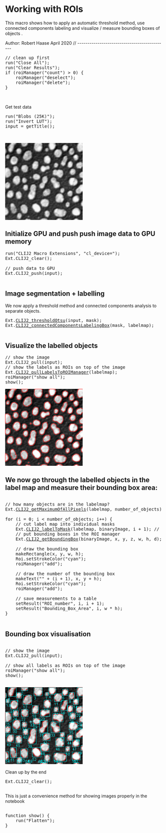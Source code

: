 

# Working with ROIs 

This macro shows how to apply an automatic 
threshold method, use connected 
components labeling
 and visualize / measure bounding boxes of objects .

Author: Robert Haase
        April
 2020
// ---------------------------------------------


<pre class="highlight">
// clean up first
run("Close All");
run("Clear Results");
if (roiManager("count") > 0) {
	roiManager("deselect");
	roiManager("delete");
}


</pre>

Get test data

<pre class="highlight">
run("Blobs (25K)");
run("Invert LUT");
input = getTitle();


</pre>
<a href="image_1587567295532.png"><img src="image_1587567295532.png" width="250" alt="blobs.gif"/></a>

## Initialize GPU and push push image data to GPU memory

<pre class="highlight">
run("CLIJ2 Macro Extensions", "cl_device=");
Ext.CLIJ2_clear();

// push data to GPU
Ext.CLIJ2_push(input);

</pre>

## Image segmentation + labelling
We now apply a threshold method and connected components analysis to separate objects.

<pre class="highlight">
Ext.<a href="https://clij.github.io/clij2-docs/reference_thresholdOtsu">CLIJ2_thresholdOtsu</a>(input, mask);
Ext.<a href="https://clij.github.io/clij2-docs/reference_connectedComponentsLabelingBox">CLIJ2_connectedComponentsLabelingBox</a>(mask, labelmap);

</pre>

## Visualize the labelled objects

<pre class="highlight">
// show the image
Ext.CLIJ2_pull(input);
// show the labels as ROIs on top of the image
Ext.<a href="https://clij.github.io/clij2-docs/reference_pullLabelsToROIManager">CLIJ2_pullLabelsToROIManager</a>(labelmap);
roiManager("show all");
show();
</pre>
<a href="image_1587567295991.png"><img src="image_1587567295991.png" width="250" alt="blobs-1.gif"/></a>

## We now go through the labelled objects in the label map and measure their bounding box area:

<pre class="highlight">

// how many objects are in the labelmap?
Ext.<a href="https://clij.github.io/clij2-docs/reference_getMaximumOfAllPixels">CLIJ2_getMaximumOfAllPixels</a>(labelmap, number_of_objects);

for (i = 0; i < number_of_objects; i++) {
	// cut label map into individual masks
	Ext.<a href="https://clij.github.io/clij2-docs/reference_labelToMask">CLIJ2_labelToMask</a>(labelmap, binaryImage, i + 1); // 0 is background, 1 is the first label
	// put bounding boxes in the ROI manager
	Ext.<a href="https://clij.github.io/clij2-docs/reference_getBoundingBox">CLIJ2_getBoundingBox</a>(binaryImage, x, y, z, w, h, d);

	// draw the bounding box
	makeRectangle(x, y, w, h);
	Roi.setStrokeColor("cyan");
	roiManager("add");

	// draw the number of the bounding box
	makeText("" + (i + 1), x, y + h);
	Roi.setStrokeColor("cyan");
	roiManager("add");

	// save measurements to a table
	setResult("ROI_number", i, i + 1);
	setResult("Bounding_Box_Area", i, w * h);
}

</pre>

## Bounding box visualisation

<pre class="highlight">

// show the image
Ext.CLIJ2_pull(input);

// show all labels as ROIs on top of the image
roiManager("show all");
show();

</pre>
<a href="image_1587567296462.png"><img src="image_1587567296462.png" width="250" alt="blobs-2.gif"/></a>

Clean up by the end

<pre class="highlight">
Ext.CLIJ2_clear();

</pre>

This is just a convenience method for showing images properly in the notebook 

<pre class="highlight">

function show() {
	run("Flatten");
}
</pre>




